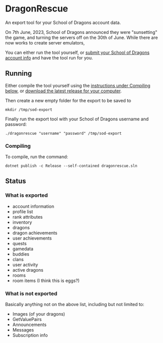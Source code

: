 # DragonRescue

An export tool for your School of Dragons account data.

On 7th June, 2023, School of Dragons announced they were "sunsetting" the game, and turning the servers off on the 30th of June. While there are now works to create server emulators,

You can either run the tool yourself, or [submit your School of Dragons account info](https://forms.gle/yDYfQgp5E5bUiNKn7) and have the tool run for you.

## Running

Either compile the tool yourself using the [instructions under Compiling below](#Compiling), or [download the latest release for your computer](https://github.com/hictooth/dragonrescue/releases/latest).

Then create a new empty folder for the export to be saved to

```
mkdir /tmp/sod-export
```

Finally run the export tool with your School of Dragons username and password:

```
./dragonrescue "username" "password" /tmp/sod-export
```

### Compiling

To compile, run the command:

```
dotnet publish -c Release --self-contained dragonrescue.sln
```

## Status

### What is exported

- account information
- profile list
- rank attributes
- inventory
- dragons
- dragon achievements
- user achievements
- quests
- gamedata
- buddies
- clans
- user activity
- active dragons
- rooms
- room items (I think this is eggs?)

### What is not exported

Basically anything not on the above list, including but not limited to:

- Images (of your dragons)
- GetValuePairs
- Announcements
- Messages
- Subscription info
